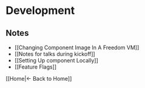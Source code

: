# Development

## Notes

 - [[Changing Component Image In A Freedom VM]]
 - [[Notes for talks during kickoff]]
 - [[Setting Up component Locally]]
 - [[Feature Flags]]

[[Home|← Back to Home]]
